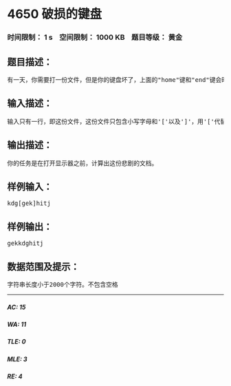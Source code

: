 # 4650 破损的键盘   
### 时间限制： 1 s&nbsp;&nbsp;&nbsp;&nbsp;空间限制： 1000 KB&nbsp;&nbsp;&nbsp;&nbsp;题目等级： 黄金  
## 题目描述：  

<pre>
有一天，你需要打一份文件，但是你的键盘坏了，上面的"home"键和"end"键会时不时地按下，而你却毫不知情，甚至你都懒得打开显示器，当你打开显示器之后，出现在你的面前的是一段悲剧的文本。
</pre>
  
  
## 输入描述：  

<pre>
输入只有一行，即这份文件，这份文件只包含小写字母和'['以及']'，用'['代替"home"键，用']'代替"end"键。
</pre>
  
  
## 输出描述：  

<pre>
你的任务是在打开显示器之前，计算出这份悲剧的文档。
</pre>
  
  
## 样例输入：  

<pre>
kdg[gek]hitj
</pre>
  
  
## 样例输出：  

<pre>
gekkdghitj
</pre>
  
  
## 数据范围及提示：  

<pre>
字符串长度小于2000个字符。不包含空格
</pre>
  
  
***  

##### AC: 15  
##### WA: 11  
##### TLE: 0  
##### MLE: 3  
##### RE: 4  
